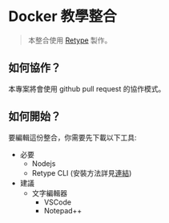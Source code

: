 # Docker 教學整合
> 本整合使用 [Retype](https://retype.com) 製作。

## 如何協作？
本專案將會使用 github pull request 的協作模式。

## 如何開始？
要編輯這份整合，你需要先下載以下工具:
* 必要
	* Nodejs
	* Retype CLI (安裝方法詳見[連結](https://retype.com/guides/getting-started/#install))
* 建議
	* 文字編輯器
		* VSCode
		* Notepad++